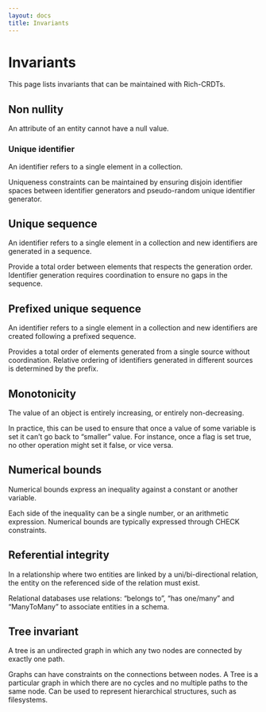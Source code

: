 ```yaml
---
layout: docs
title: Invariants
---
```


# Invariants

This page lists invariants that can be maintained with Rich-CRDTs.

## Non nullity

An attribute of an entity cannot have a null value.

### Unique identifier

An identifier refers to a single element in a collection.

Uniqueness constraints can be maintained by ensuring disjoin identifier spaces between identifier generators and pseudo-random unique identifier generator.

## Unique sequence

An identifier refers to a single element in a collection and new identifiers are generated in a sequence.

Provide a total order between elements that respects the generation order. Identifier generation requires coordination to ensure no gaps in the sequence.

## Prefixed unique sequence

An identifier refers to a single element in a collection and new identifiers are created following a prefixed sequence.

Provides a total order of elements generated from a single source without coordination. Relative ordering of identifiers generated in different sources is determined by the prefix.

## Monotonicity

The value of an object is entirely increasing, or entirely non-decreasing.

In practice, this can be used to ensure that once a value of some variable is set it can’t go back to “smaller” value. For instance, once a flag is set true, no other operation might set it false, or vice versa.

## Numerical bounds

Numerical bounds express an inequality against a constant or another variable.

Each side of the inequality can be a single number, or an arithmetic expression. Numerical bounds are typically expressed through CHECK constraints.

## Referential integrity

In a relationship where two entities are linked by a uni/bi-directional relation, the entity on the referenced side of the relation must exist.

Relational databases use relations: “belongs to”, “has one/many” and “ManyToMany” to associate entities in a schema.

## Tree invariant

A tree is an undirected graph in which any two nodes are connected by exactly one path.

Graphs can have constraints on the connections between nodes. A Tree is a particular graph in which there are no cycles and no multiple paths to the same node. Can be used to represent hierarchical structures, such as filesystems.
